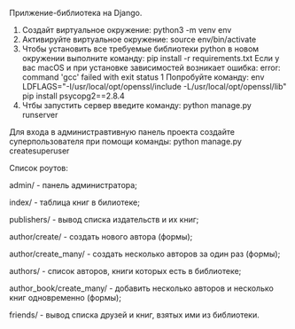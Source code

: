 Прилжение-библиотека на Django.

1. Создайт виртуальное окружение: python3 -m venv env
2. Активируйте виртуальное окружение: source env/bin/activate
3. Чтобы установить все требуемые библиотеки python в новом окружении выполните команду: pip install -r requirements.txt
   Если у вас macOS и при установке зависимостей возникает ошибка:  error: command 'gcc' failed with exit status 1
   Попробуйте команду: env LDFLAGS="-I/usr/local/opt/openssl/include -L/usr/local/opt/openssl/lib" pip install psycopg2==2.8.4
4. Чтбы запустить сервер введите команду: python manage.py runserver

Для входа в администравтивную панель проекта создайте суперпользователя при помощи команды: python manage.py createsuperuser

Список роутов:

admin/ - панель администратора;

index/ - таблица книг в билиотеке;

publishers/ - вывод списка издательств и их книг;

author/create/ - создать нового автора (формы);

author/create_many/ - создать несколько авторов за один раз (формы);

authors/ - список авторов, книги которых есть в библиотеке;

author_book/create_many/ - добавить несколько авторов и несколько книг одновременно (формы);

friends/ - вывод списка друзей и книг, взятых ими из библиотеки.
